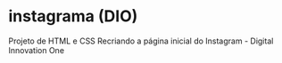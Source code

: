 # instagrama (DIO)
Projeto de HTML e CSS Recriando a página inicial do Instagram - Digital Innovation One
